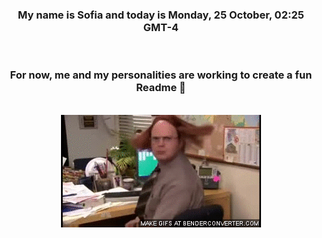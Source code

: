 


<div align="center">
<h3 >My name is Sofia and today is Monday, 25 October, 02:25 GMT-4</h3><br>
<h3 >For now, me and my personalities are working to create a fun Readme 👋
</h3><br>
<img src='img/dwight.gif' alt='working...'/>
</div>
